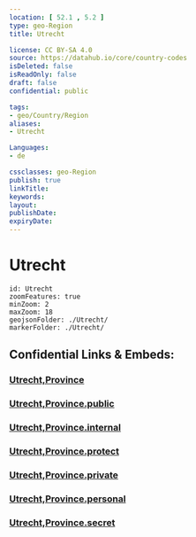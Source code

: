 ```yaml
---
location: [ 52.1 , 5.2 ] 
type: geo-Region
title: Utrecht

license: CC BY-SA 4.0
source: https://datahub.io/core/country-codes
isDeleted: false
isReadOnly: false
draft: false
confidential: public

tags:
- geo/Country/Region
aliases:
- Utrecht

Languages:
- de

cssclasses: geo-Region
publish: true
linkTitle: 
keywords: 
layout: 
publishDate: 
expiryDate: 
---
```


# Utrecht

```leaflet
id: Utrecht
zoomFeatures: true 
minZoom: 2 
maxZoom: 18
geojsonFolder: ./Utrecht/
markerFolder: ./Utrecht/
```


## Confidential Links & Embeds: 

### [Utrecht,Province](/_Standards/Earth/Continent/Europe/Europe~West/Netherlands/Provinces~Netherlands/Utrecht,Province.md) 

### [Utrecht,Province.public](/_public/Earth/Continent/Europe/Europe~West/Netherlands/Provinces~Netherlands/Utrecht,Province.public.md) 

### [Utrecht,Province.internal](/_internal/Earth/Continent/Europe/Europe~West/Netherlands/Provinces~Netherlands/Utrecht,Province.internal.md) 

### [Utrecht,Province.protect](/_protect/Earth/Continent/Europe/Europe~West/Netherlands/Provinces~Netherlands/Utrecht,Province.protect.md) 

### [Utrecht,Province.private](/_private/Earth/Continent/Europe/Europe~West/Netherlands/Provinces~Netherlands/Utrecht,Province.private.md) 

### [Utrecht,Province.personal](/_personal/Earth/Continent/Europe/Europe~West/Netherlands/Provinces~Netherlands/Utrecht,Province.personal.md) 

### [Utrecht,Province.secret](/_secret/Earth/Continent/Europe/Europe~West/Netherlands/Provinces~Netherlands/Utrecht,Province.secret.md)

